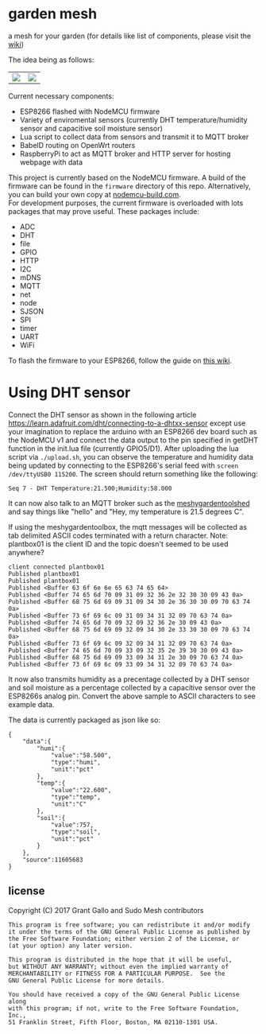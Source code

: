 # garden mesh
a mesh for your garden (for details like list of components, please visit the [wiki](../../wiki))

The idea being as follows:  

<table><tr>
<td><img src="https://github.com/sudomesh/gardenmesh/raw/master/disaster-plant.dot.png"></td>
<td><img src="https://github.com/sudomesh/gardenmesh/raw/master/tomato-plant.png"></td>
</tr>
</table>

Current necessary components:
 * ESP8266 flashed with NodeMCU firmware
 * Variety of enviromental sensors (currently DHT temperature/humidity sensor and capacitive soil moisture sensor)
 * Lua script to collect data from sensors and transmit it to MQTT broker
 * BabelD routing on OpenWrt routers
 * RaspberryPi to act as MQTT broker and HTTP server for hosting webpage with data


This project is currently based on the NodeMCU firmware. A build of the firmware can be found in the `firmware` directory of this repo. Alternatively, you can build your own copy at [nodemcu-build.com](https://nodemcu-build.com/).   
For development purposes, the current firmware is overloaded with lots packages that may prove useful. These packages include:  

 * ADC
 * DHT 
 * file
 * GPIO
 * HTTP
 * I2C
 * mDNS
 * MQTT
 * net
 * node
 * SJSON
 * SPI
 * timer
 * UART
 * WiFi

To flash the firmware to your ESP8266, follow the guide on [this wiki](https://github.com/sudomesh/disaster-radio-nodemcu/wiki).

# Using DHT sensor
Connect the DHT sensor as shown in the following article https://learn.adafruit.com/dht/connecting-to-a-dhtxx-sensor except 
use your imagination to replace the arduino with an ESP8266 dev board such as the NodeMCU v1 and connect
the data output to the pin specified in getDHT function in the init.lua file (currently GPIO5/D1).
After uploading the lua script via ```./upload.sh```, you can observe the temperature and humidity data being updated by connecting to 
the ESP8266's serial feed with ```screen /dev/ttyUSB0 115200```. The screen should return something like the following:

```
Seq 7 - DHT Temperature:21.500;Humidity:58.000
```

It can now also talk to an MQTT broker such as the [meshygardentoolshed](https://github.com/sudomesh/meshygardentoolshed) and say things
like "hello" and "Hey, my temperature is 21.5 degrees C".  

If using the meshygardentoolbox, the mqtt messages will be collected as tab delimited ASCII codes terminated with a return character. Note: plantbox01 is the client ID and the topic doesn't seemed to be used anywhere? 

```
client connected plantbox01
Published plantbox01
Published plantbox01
Published <Buffer 63 6f 6e 6e 65 63 74 65 64>
Published <Buffer 74 65 6d 70 09 31 09 32 36 2e 32 30 30 09 43 0a>
Published <Buffer 68 75 6d 69 09 31 09 34 30 2e 36 30 30 09 70 63 74 0a>
Published <Buffer 73 6f 69 6c 09 31 09 34 31 32 09 70 63 74 0a>
Published <Buffer 74 65 6d 70 09 32 09 32 36 2e 30 09 43 0a>
Published <Buffer 68 75 6d 69 09 32 09 34 30 2e 33 30 30 09 70 63 74 0a>
Published <Buffer 73 6f 69 6c 09 32 09 34 31 32 09 70 63 74 0a>
Published <Buffer 74 65 6d 70 09 33 09 32 35 2e 39 30 30 09 43 0a>
Published <Buffer 68 75 6d 69 09 33 09 34 31 2e 30 09 70 63 74 0a>
Published <Buffer 73 6f 69 6c 09 33 09 34 31 32 09 70 63 74 0a>
```

It now also transmits humidity as a precentage collected by a DHT sensor and soil moisture as a percentage collected by a capacitive sensor over the ESP8266s analog pin. Convert the above sample to ASCII characters to see example data.

The data is currently packaged as json like so:
```
{  
    "data":{  
        "humi":{  
            "value":"58.500",  
            "type":"humi",  
            "unit":"pct"  
        },  
        "temp":{  
            "value":"22.600",  
            "type":"temp",  
            "unit":"C"  
        },
        "soil":{  
            "value":757,  
            "type":"soil",  
            "unit":"pct"  
        }  
    },  
    "source":11605683  
}  

```

## license

Copyright (C) 2017 Grant Gallo and Sudo Mesh contributors

    This program is free software; you can redistribute it and/or modify
    it under the terms of the GNU General Public License as published by
    the Free Software Foundation; either version 2 of the License, or
    (at your option) any later version.

    This program is distributed in the hope that it will be useful,
    but WITHOUT ANY WARRANTY; without even the implied warranty of
    MERCHANTABILITY or FITNESS FOR A PARTICULAR PURPOSE.  See the
    GNU General Public License for more details.

    You should have received a copy of the GNU General Public License along
    with this program; if not, write to the Free Software Foundation, Inc.,
    51 Franklin Street, Fifth Floor, Boston, MA 02110-1301 USA.
